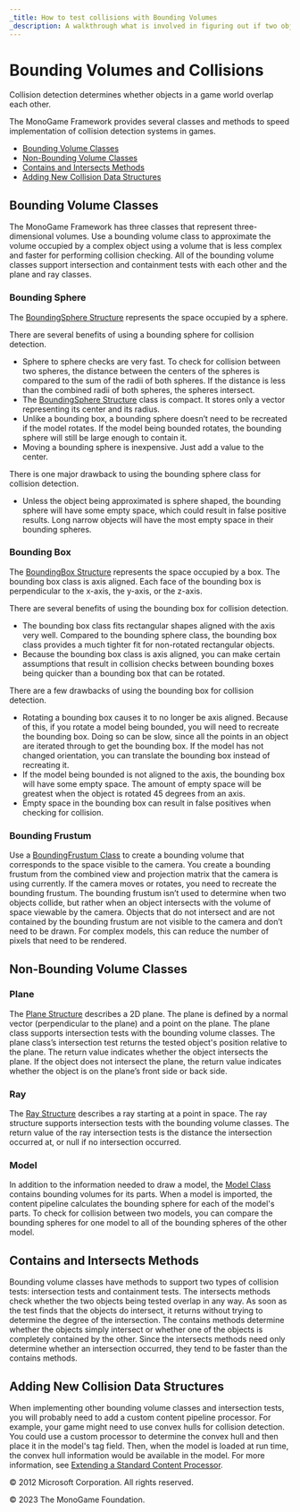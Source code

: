 ```yaml
---
_title: How to test collisions with Bounding Volumes
_description: A walkthrough what is involved in figuring out if two objects collide for MonoGame!
---
```


# Bounding Volumes and Collisions

Collision detection determines whether objects in a game world overlap each other.

The MonoGame Framework provides several classes and methods to speed implementation of collision detection systems in games.

* [Bounding Volume Classes](#bounding-volume-classes)
* [Non-Bounding Volume Classes](#non-bounding-volume-classes)
* [Contains and Intersects Methods](#contains-and-intersects-methods)
* [Adding New Collision Data Structures](#adding-new-collision-data-structures)

## Bounding Volume Classes

The MonoGame Framework has three classes that represent three-dimensional volumes. Use a bounding volume class to approximate the volume occupied by a complex object using a volume that is less complex and faster for performing collision checking. All of the bounding volume classes support intersection and containment tests with each other and the plane and ray classes.

### Bounding Sphere

The [BoundingSphere Structure](xref:Microsoft.Xna.Framework.BoundingSphere) represents the space occupied by a sphere.

There are several benefits of using a bounding sphere for collision detection.

* Sphere to sphere checks are very fast. To check for collision between two spheres, the distance between the centers of the spheres is compared to the sum of the radii of both spheres. If the distance is less than the combined radii of both spheres, the spheres intersect.
* The [BoundingSphere Structure](xref:Microsoft.Xna.Framework.BoundingSphere) class is compact. It stores only a vector representing its center and its radius.
* Unlike a bounding box, a bounding sphere doesn’t need to be recreated if the model rotates. If the model being bounded rotates, the bounding sphere will still be large enough to contain it.
* Moving a bounding sphere is inexpensive. Just add a value to the center.

There is one major drawback to using the bounding sphere class for collision detection.

* Unless the object being approximated is sphere shaped, the bounding sphere will have some empty space, which could result in false positive results. Long narrow objects will have the most empty space in their bounding spheres.

### Bounding Box

The [BoundingBox Structure](xref:Microsoft.Xna.Framework.BoundingBox) represents the space occupied by a box. The bounding box class is axis aligned. Each face of the bounding box is perpendicular to the x-axis, the y-axis, or the z-axis.

There are several benefits of using the bounding box for collision detection.

* The bounding box class fits rectangular shapes aligned with the axis very well. Compared to the bounding sphere class, the bounding box class provides a much tighter fit for non-rotated rectangular objects.
* Because the bounding box class is axis aligned, you can make certain assumptions that result in collision checks between bounding boxes being quicker than a bounding box that can be rotated.

There are a few drawbacks of using the bounding box for collision detection.

* Rotating a bounding box causes it to no longer be axis aligned. Because of this, if you rotate a model being bounded, you will need to recreate the bounding box. Doing so can be slow, since all the points in an object are iterated through to get the bounding box. If the model has not changed orientation, you can translate the bounding box instead of recreating it.
* If the model being bounded is not aligned to the axis, the bounding box will have some empty space. The amount of empty space will be greatest when the object is rotated 45 degrees from an axis.
* Empty space in the bounding box can result in false positives when checking for collision.

### Bounding Frustum

Use a [BoundingFrustum Class](xref:Microsoft.Xna.Framework.BoundingFrustum) to create a bounding volume that corresponds to the space visible to the camera. You create a bounding frustum from the combined view and projection matrix that the camera is using currently. If the camera moves or rotates, you need to recreate the bounding frustum. The bounding frustum isn’t used to determine when two objects collide, but rather when an object intersects with the volume of space viewable by the camera. Objects that do not intersect and are not contained by the bounding frustum are not visible to the camera and don’t need to be drawn. For complex models, this can reduce the number of pixels that need to be rendered.

## Non-Bounding Volume Classes

### Plane

The [Plane Structure](xref:Microsoft.Xna.Framework.Plane) describes a 2D plane. The plane is defined by a normal vector (perpendicular to the plane) and a point on the plane. The plane class supports intersection tests with the bounding volume classes. The plane class’s intersection test returns the tested object's position relative to the plane. The return value indicates whether the object intersects the plane. If the object does not intersect the plane, the return value indicates whether the object is on the plane’s front side or back side.

### Ray

The [Ray Structure](xref:Microsoft.Xna.Framework.Ray) describes a ray starting at a point in space. The ray structure supports intersection tests with the bounding volume classes. The return value of the ray intersection tests is the distance the intersection occurred at, or null if no intersection occurred.

### Model

In addition to the information needed to draw a model, the [Model Class](xref:Microsoft.Xna.Framework.Graphics.Model) contains bounding volumes for its parts. When a model is imported, the content pipeline calculates the bounding sphere for each of the model's parts. To check for collision between two models, you can compare the bounding spheres for one model to all of the bounding spheres of the other model.

## Contains and Intersects Methods

Bounding volume classes have methods to support two types of collision tests: intersection tests and containment tests. The intersects methods check whether the two objects being tested overlap in any way. As soon as the test finds that the objects do intersect, it returns without trying to determine the degree of the intersection. The contains methods determine whether the objects simply intersect or whether one of the objects is completely contained by the other. Since the intersects methods need only determine whether an intersection occurred, they tend to be faster than the contains methods.

## Adding New Collision Data Structures

When implementing other bounding volume classes and intersection tests, you will probably need to add a custom content pipeline processor. For example, your game might need to use convex hulls for collision detection. You could use a custom processor to determine the convex hull and then place it in the model's tag field. Then, when the model is loaded at run time, the convex hull information would be available in the model. For more information, see [Extending a Standard Content Processor](Content_Pipeline/HowTo_Extend_Processor.md).

© 2012 Microsoft Corporation. All rights reserved.  

© 2023 The MonoGame Foundation.
